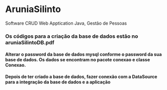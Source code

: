 # AruniaSilinto
Software CRUD Web Apptication Java, Gestão de Pessoas
### Os códigos para a criação da base de dados estão no aruniaSilintoDB.pdf

#### Alterar o password da base de dados mysql conforme o password da sua base de dados. Os dados se encontram no pacote conexao e classe Conexao. 

#### Depois de ter criado a base de dados, fazer conexão com a DataSource para a integração da base de dados e a aplicação
